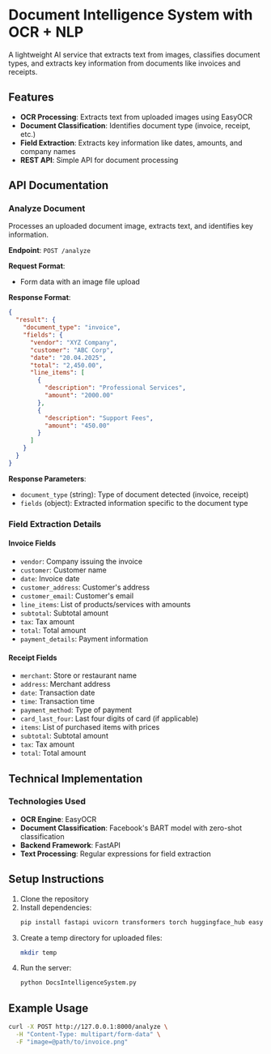 # Document Intelligence System with OCR + NLP

A lightweight AI service that extracts text from images, classifies document types, and extracts key information from documents like invoices and receipts.

## Features

- **OCR Processing**: Extracts text from uploaded images using EasyOCR
- **Document Classification**: Identifies document type (invoice, receipt, etc.)
- **Field Extraction**: Extracts key information like dates, amounts, and company names
- **REST API**: Simple API for document processing

## API Documentation

### Analyze Document

Processes an uploaded document image, extracts text, and identifies key information.

**Endpoint**: `POST /analyze`

**Request Format**:
- Form data with an image file upload

**Response Format**:
```json
{
  "result": {
    "document_type": "invoice",
    "fields": {
      "vendor": "XYZ Company",
      "customer": "ABC Corp",
      "date": "20.04.2025",
      "total": "2,450.00",
      "line_items": [
        {
          "description": "Professional Services",
          "amount": "2000.00"
        },
        {
          "description": "Support Fees",
          "amount": "450.00"
        }
      ]
    }
  }
}
```

**Response Parameters**:
- `document_type` (string): Type of document detected (invoice, receipt)
- `fields` (object): Extracted information specific to the document type

### Field Extraction Details

#### Invoice Fields
- `vendor`: Company issuing the invoice
- `customer`: Customer name
- `date`: Invoice date
- `customer_address`: Customer's address
- `customer_email`: Customer's email
- `line_items`: List of products/services with amounts
- `subtotal`: Subtotal amount
- `tax`: Tax amount
- `total`: Total amount
- `payment_details`: Payment information

#### Receipt Fields
- `merchant`: Store or restaurant name
- `address`: Merchant address
- `date`: Transaction date
- `time`: Transaction time
- `payment_method`: Type of payment
- `card_last_four`: Last four digits of card (if applicable)
- `items`: List of purchased items with prices
- `subtotal`: Subtotal amount
- `tax`: Tax amount
- `total`: Total amount

## Technical Implementation

### Technologies Used

- **OCR Engine**: EasyOCR
- **Document Classification**: Facebook's BART model with zero-shot classification
- **Backend Framework**: FastAPI
- **Text Processing**: Regular expressions for field extraction

## Setup Instructions

1. Clone the repository
2. Install dependencies:
   ```bash
   pip install fastapi uvicorn transformers torch huggingface_hub easyocr python-multipart
   ```
3. Create a temp directory for uploaded files:
   ```bash
   mkdir temp
   ```
4. Run the server:
   ```bash
   python DocsIntelligenceSystem.py
   ```

## Example Usage

```bash
curl -X POST http://127.0.0.1:8000/analyze \
  -H "Content-Type: multipart/form-data" \
  -F "image=@path/to/invoice.png"
```